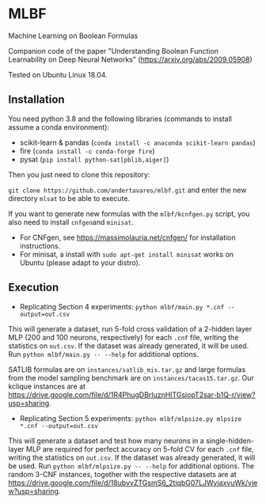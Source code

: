 # MLBF
Machine Learning on Boolean Formulas

Companion code of the paper "Understanding Boolean Function Learnability on Deep Neural Networks" (https://arxiv.org/abs/2009.05908)

Tested on Ubuntu Linux 18.04.

## Installation

You need python 3.8 and the following libraries (commands to install assume a conda environment):

* scikit-learn & pandas (`conda install -c anaconda scikit-learn pandas`)
* fire (`conda install -c conda-forge fire`)
* pysat (`pip install python-sat[pblib,aiger]`)

Then you just need to clone this repository:

`git clone https://github.com/andertavares/mlbf.git` and enter the new directory `mlsat` to be able to execute.

If you want to generate new formulas with the `mlbf/kcnfgen.py` script, you also need to install `cnfgen`and `minisat`.
* For CNFgen, see https://massimolauria.net/cnfgen/ for installation instructions.
* For minisat, a install with `sudo apt-get install minisat` works on Ubuntu (please adapt to your distro).

## Execution

- Replicating Section 4 experiments:
 `python mlbf/main.py *.cnf --output=out.csv`

This will generate a dataset, run 5-fold cross validation of a 2-hidden layer MLP (200 and 100 neurons, respectively) for each `.cnf` file, writing the statistics on `out.csv`. If the dataset was already generated, it will be used. Run `python mlbf/main.py -- --help` for additional options. 

SATLIB formulas are on `instances/satlib_mis.tar.gz` and large formulas from the model sampling benchmark are on `instances/tacas15.tar.gz`. Our kclique instances are at https://drive.google.com/file/d/1R4PhugDBrIuznHlTGsjopT2sar-b1Q-r/view?usp=sharing. 

- Replicating Section 5 experiments:
`python mlbf/mlpsize.py mlpsize *.cnf --output=out.csv`

This will generate a dataset and test how many neurons in a single-hidden-layer MLP are required for perfect accuracy on 5-fold CV  for each `.cnf` file, writing the statistics on `out.csv`. If the dataset was already generated, it will be used. Run `python mlbf/mlpsize.py -- --help` for additional options. The random 3-CNF instances, together with the respective datasets are at https://drive.google.com/file/d/18ubvvZTGsmS6_2tiqbG07LJWyjaxvuWk/view?usp=sharing.



